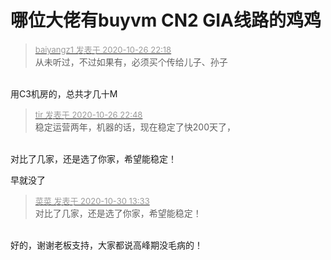 # 哪位大佬有buyvm CN2 GIA线路的鸡鸡


<div class="quote"><blockquote><font size="2"><a href="https://www.hostloc.com/forum.php?mod=redirect&amp;goto=findpost&amp;pid=9356380&amp;ptid=758759" target="_blank"><font color="#999999">baiyangz1 发表于 2020-10-26 22:18</font></a></font><br />
从未听过，不过如果有，必须买个传给儿子、孙子</blockquote></div><br />
用C3机房的，总共才几十M

<div class="quote"><blockquote><font size="2"><a href="https://www.hostloc.com/forum.php?mod=redirect&amp;goto=findpost&amp;pid=9356560&amp;ptid=758759" target="_blank"><font color="#999999">tir 发表于 2020-10-26 22:48</font></a></font><br />
稳定运营两年，机器的话，现在稳定了快200天了，</blockquote></div><br />
对比了几家，还是选了你家，希望能稳定！<img src="static/image/smiley/default/lol.gif" smilieid="12" border="0" alt="" />

早就没了<img src="static/image/smiley/default/sweat.gif" smilieid="10" border="0" alt="" />

<div class="quote"><blockquote><font size="2"><a href="https://www.hostloc.com/forum.php?mod=redirect&amp;goto=findpost&amp;pid=9374845&amp;ptid=758759" target="_blank"><font color="#999999">菜菜 发表于 2020-10-30 13:33</font></a></font><br />
对比了几家，还是选了你家，希望能稳定！</blockquote></div><br />
好的，谢谢老板支持，大家都说高峰期没毛病的！ <img src="static/image/smiley/yct/017.gif" smilieid="40" border="0" alt="" />
